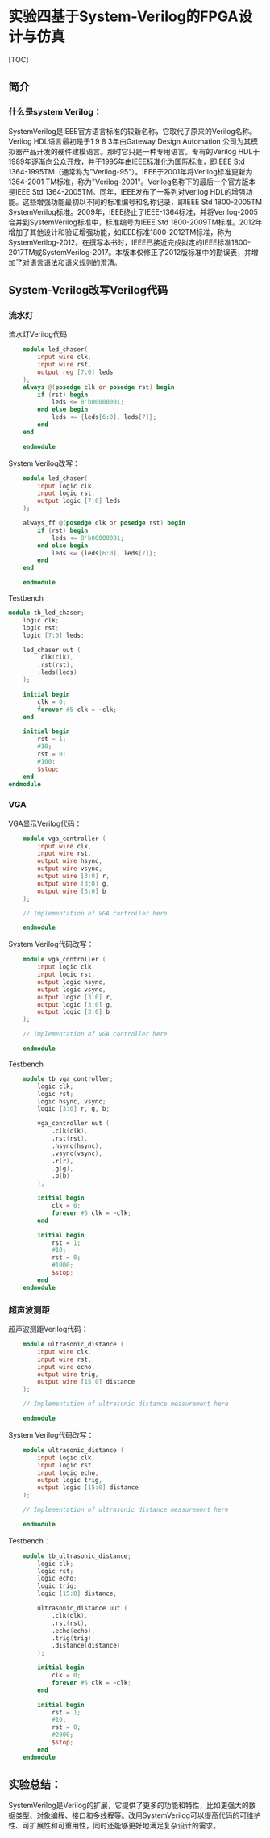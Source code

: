 # 实验四基于System-Verilog的FPGA设计与仿真
[TOC]
## 简介
### 什么是system Verilog：
SystemVerilog是IEEE官方语言标准的较新名称，它取代了原来的Verilog名称。Verilog HDL语言最初是于1 9 8 3年由Gateway Design Automation 公司为其模拟器产品开发的硬件建模语言。那时它只是一种专用语言。专有的Verilog HDL于1989年逐渐向公众开放，并于1995年由IEEE标准化为国际标准，即IEEE Std 1364-1995TM（通常称为"Verilog-95"）。IEEE于2001年将Verilog标准更新为1364-2001 TM标准，称为"Verilog-2001"。Verilog名称下的最后一个官方版本是IEEE Std 1364-2005TM。同年，IEEE发布了一系列对Verilog HDL的增强功能。这些增强功能最初以不同的标准编号和名称记录，即IEEE Std 1800-2005TM SystemVerilog标准。2009年，IEEE终止了IEEE-1364标准，并将Verilog-2005合并到SystemVerilog标准中，标准编号为IEEE Std 1800-2009TM标准。2012年增加了其他设计和验证增强功能，如IEEE标准1800-2012TM标准，称为SystemVerilog-2012。在撰写本书时，IEEE已接近完成拟定的IEEE标准1800-2017TM或SystemVerilog-2017。本版本仅修正了2012版标准中的勘误表，并增加了对语言语法和语义规则的澄清。
## System-Verilog改写Verilog代码
### 流水灯
流水灯Verilog代码
```v
    module led_chaser(
        input wire clk,
        input wire rst,
        output reg [7:0] leds
    );
    always @(posedge clk or posedge rst) begin
        if (rst) begin
            leds <= 8'b00000001;
        end else begin
            leds <= {leds[6:0], leds[7]};
        end
    end

    endmodule
```
System Verilog改写：
```v
    module led_chaser(
        input logic clk,
        input logic rst,
        output logic [7:0] leds
    );

    always_ff @(posedge clk or posedge rst) begin
        if (rst) begin
            leds <= 8'b00000001;
        end else begin
            leds <= {leds[6:0], leds[7]};
        end
    end

    endmodule
```
Testbench
```v
module tb_led_chaser;
    logic clk;
    logic rst;
    logic [7:0] leds;

    led_chaser uut (
        .clk(clk),
        .rst(rst),
        .leds(leds)
    );

    initial begin
        clk = 0;
        forever #5 clk = ~clk;
    end

    initial begin
        rst = 1;
        #10;
        rst = 0;
        #100;
        $stop;
    end
endmodule
```
### VGA
VGA显示Verilog代码：
```v
    module vga_controller (
        input wire clk,
        input wire rst,
        output wire hsync,
        output wire vsync,
        output wire [3:0] r,
        output wire [3:0] g,
        output wire [3:0] b
    );

    // Implementation of VGA controller here

    endmodule
```
System Verilog代码改写：
```v
    module vga_controller (
        input logic clk,
        input logic rst,
        output logic hsync,
        output logic vsync,
        output logic [3:0] r,
        output logic [3:0] g,
        output logic [3:0] b
    );

    // Implementation of VGA controller here

    endmodule
```
Testbench
```v
    module tb_vga_controller;
        logic clk;
        logic rst;
        logic hsync, vsync;
        logic [3:0] r, g, b;

        vga_controller uut (
            .clk(clk),
            .rst(rst),
            .hsync(hsync),
            .vsync(vsync),
            .r(r),
            .g(g),
            .b(b)
        );

        initial begin
            clk = 0;
            forever #5 clk = ~clk;
        end

        initial begin
            rst = 1;
            #10;
            rst = 0;
            #1000;
            $stop;
        end
    endmodule
```
### 超声波测距
超声波测距Verilog代码：
```v
    module ultrasonic_distance (
        input wire clk,
        input wire rst,
        input wire echo,
        output wire trig,
        output wire [15:0] distance
    );

    // Implementation of ultrasonic distance measurement here

    endmodule
```
System Verilog代码改写：
```v
    module ultrasonic_distance (
        input logic clk,
        input logic rst,
        input logic echo,
        output logic trig,
        output logic [15:0] distance
    );

    // Implementation of ultrasonic distance measurement here

    endmodule
```
Testbench：
```v
    module tb_ultrasonic_distance;
        logic clk;
        logic rst;
        logic echo;
        logic trig;
        logic [15:0] distance;

        ultrasonic_distance uut (
            .clk(clk),
            .rst(rst),
            .echo(echo),
            .trig(trig),
            .distance(distance)
        );

        initial begin
            clk = 0;
            forever #5 clk = ~clk;
        end

        initial begin
            rst = 1;
            #10;
            rst = 0;
            #2000;
            $stop;
        end
    endmodule
```
## 实验总结：
SystemVerilog是Verilog的扩展，它提供了更多的功能和特性，比如更强大的数据类型、对象编程、接口和多线程等。改用SystemVerilog可以提高代码的可维护性、可扩展性和可重用性，同时还能够更好地满足复杂设计的需求。